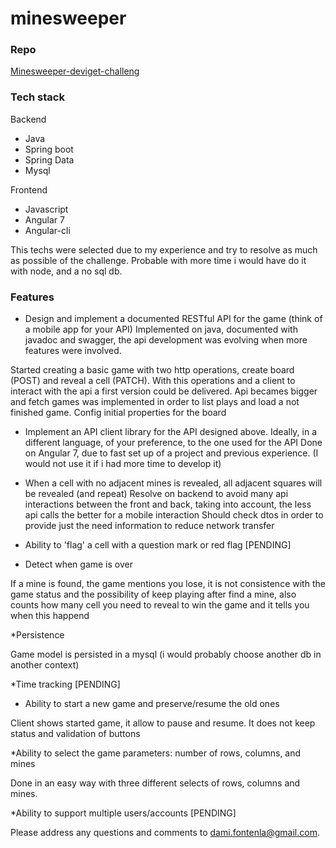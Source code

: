 # minesweeper

### Repo

[Minesweeper-deviget-challeng](https://github.com/damianmf/minesweeper)

### Tech stack

Backend
  * Java
  * Spring boot
  * Spring Data
  * Mysql
  
Frontend
  * Javascript
  * Angular 7
  * Angular-cli
  
This techs were selected due to my experience and try to resolve as much as possible of the challenge.
Probable with more time i would have do it with node, and a no sql db.

### Features

* Design and implement a documented RESTful API for the game (think of a mobile app for your API)
Implemented on java, documented with javadoc and swagger, the api development was evolving when more features were involved.

Started creating a basic game with two http operations, create board (POST) and reveal a cell (PATCH). With this operations
and a client to interact with the api a first version could be delivered.
Api becames bigger and fetch games was implemented in order to list plays and load a not finished game.
Config initial properties for the board  

* Implement an API client library for the API designed above. Ideally, in a different language, of your preference, to the one used for the API
Done on Angular 7, due to fast set up of a project and previous experience. (I would not use it if i had more time to develop it)

* When a cell with no adjacent mines is revealed, all adjacent squares will be revealed (and repeat)
Resolve on backend to avoid many api interactions between the front and back, taking into account, the less api calls the better for a mobile interaction
Should check dtos in order to provide just the need information to reduce network transfer

* Ability to 'flag' a cell with a question mark or red flag [PENDING]
* Detect when game is over

If a mine is found, the game mentions you lose, it is not consistence with the game status and the possibility of keep playing after find a mine, also counts how many cell you need to reveal to win the game and it tells you when this happend 

*Persistence

Game model is persisted in a mysql (i would probably choose another db in another context)

*Time tracking [PENDING]
* Ability to start a new game and preserve/resume the old ones

Client shows started game, it allow to pause and resume. It does not keep status and validation of buttons 

*Ability to select the game parameters: number of rows, columns, and mines

Done in an easy way with three different selects of rows, columns and mines.

*Ability to support multiple users/accounts [PENDING]

Please address any questions and comments to [dami.fontenla@gmail.com](dami.fontenla@gmail.com).
